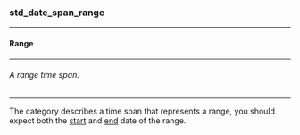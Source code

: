 ### std_date_span_range



------
#### Range



------
###### A range time span.



------
The category describes a time span that represents a range, you should expect both the [start](std_date_start.md) and [end](std_date_end) date of the range.